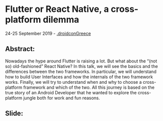 # Flutter or React Native, a cross-platform dilemma


24-25 September 2019 - [.droidconGreece](https://droidcon.gr/portfolio/marco-gomiero/)

## Abstract:
Nowadays the hype around Flutter is raising a lot. But what about the “(not so) old-fashioned” React Native?
In this talk, we will see the basics and the differences between the two frameworks. In particular, we will understand how to build User Interfaces and how the internals of the two framework works. Finally, we will try to understand when and why to choose a cross-platform framework and which of the two.
All this journey is based on the true story of an Android Developer that he wanted to explore the cross-platform jungle both for work and fun reasons.

## Slide:

<script async class="speakerdeck-embed" data-id="b0cf691e84a449b99fe37bfa4b8b94a1" data-ratio="1.77777777777778" src="//speakerdeck.com/assets/embed.js"></script>
